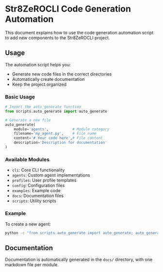 # Str8ZeROCLI Code Generation Automation

This document explains how to use the code generation automation script to add new components to the Str8ZeROCLI project.

## Usage

The automation script helps you:
- Generate new code files in the correct directories
- Automatically create documentation
- Keep the project organized

### Basic Usage

```python
# Import the auto_generate function
from scripts.auto_generate import auto_generate

# Generate a new file
auto_generate(
    module='agents',           # Module category
    filename='my_agent.py',    # File name
    content='# Your code here',# File content
    description='Description for documentation'
)
```

### Available Modules

- `cli`: Core CLI functionality
- `agents`: Custom agent implementations
- `profiles`: User profile templates
- `config`: Configuration files
- `examples`: Example code
- `docs`: Documentation files
- `scripts`: Utility scripts

### Example

To create a new agent:

```bash
python -c "from scripts.auto_generate import auto_generate; auto_generate('agents', 'voice_agent.py', '# Voice agent code', 'Agent for voice processing')"
```

## Documentation

Documentation is automatically generated in the `docs/` directory, with one markdown file per module.